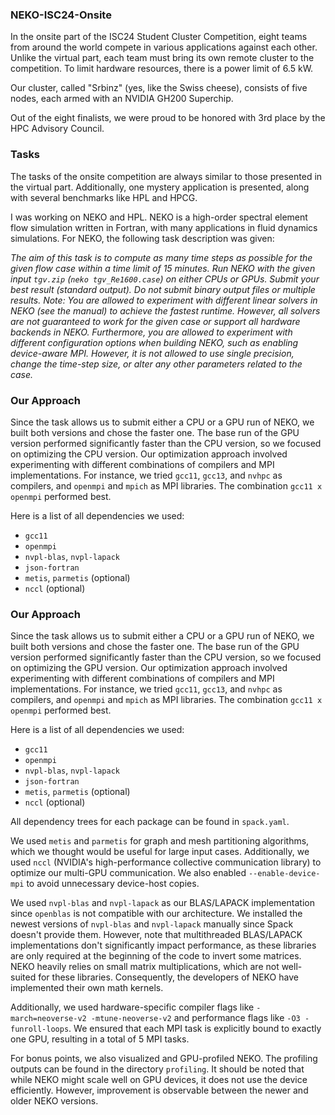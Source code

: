 
### NEKO-ISC24-Onsite
In the onsite part of the ISC24 Student Cluster Competition, eight teams from around the world compete in various applications against each other. Unlike the virtual part, each team must bring its own remote cluster to the competition. To limit hardware resources, there is a power limit of 6.5 kW. 

Our cluster, called "Srbinz" (yes, like the Swiss cheese), consists of five nodes, each armed with an NVIDIA GH200 Superchip.

Out of the eight finalists, we were proud to be honored with 3rd place by the HPC Advisory Council.

### Tasks
The tasks of the onsite competition are always similar to those presented in the virtual part. Additionally, one mystery application is presented, along with several benchmarks like HPL and HPCG. 

I was working on NEKO and HPL. NEKO is a high-order spectral element flow simulation written in Fortran, with many applications in fluid dynamics simulations. For NEKO, the following task description was given:

*The aim of this task is to compute as many time steps as possible for the given flow case within a time limit of 15 minutes. Run NEKO with the given input `tgv.zip` (`neko tgv_Re1600.case`) on either CPUs or GPUs. Submit your best result (standard output). Do not submit binary output files or multiple results. Note: You are allowed to experiment with different linear solvers in NEKO (see the manual) to achieve the fastest runtime. However, all solvers are not guaranteed to work for the given case or support all hardware backends in NEKO. Furthermore, you are allowed to experiment with different configuration options when building NEKO, such as enabling device-aware MPI. However, it is not allowed to use single precision, change the time-step size, or alter any other parameters related to the case.*


### Our Approach
Since the task allows us to submit either a CPU or a GPU run of NEKO, we built both versions and chose the faster one. The base run of the GPU version performed significantly faster than the CPU version, so we focused on optimizing the CPU version. Our optimization approach involved experimenting with different combinations of compilers and MPI implementations. For instance, we tried `gcc11`, `gcc13`, and `nvhpc` as compilers, and `openmpi` and `mpich` as MPI libraries. The combination `gcc11 x openmpi` performed best. 

Here is a list of all dependencies we used:

- `gcc11`
- `openmpi`
- `nvpl-blas`, `nvpl-lapack`
- `json-fortran`
- `metis`, `parmetis` (optional)
- `nccl` (optional)

### Our Approach

Since the task allows us to submit either a CPU or a GPU run of NEKO, we built both versions and chose the faster one. The base run of the GPU version performed significantly faster than the CPU version, so we focused on optimizing the GPU version. Our optimization approach involved experimenting with different combinations of compilers and MPI implementations. For instance, we tried `gcc11`, `gcc13`, and `nvhpc` as compilers, and `openmpi` and `mpich` as MPI libraries. The combination `gcc11 x openmpi` performed best.

Here is a list of all dependencies we used:

- `gcc11`
- `openmpi`
- `nvpl-blas`, `nvpl-lapack`
- `json-fortran`
- `metis`, `parmetis` (optional)
- `nccl` (optional)

All dependency trees for each package can be found in `spack.yaml`.

We used `metis` and `parmetis` for graph and mesh partitioning algorithms, which we thought would be useful for large input cases. Additionally, we used `nccl` (NVIDIA's high-performance collective communication library) to optimize our multi-GPU communication. We also enabled `--enable-device-mpi` to avoid unnecessary device-host copies.

We used `nvpl-blas` and `nvpl-lapack` as our BLAS/LAPACK implementation since `openblas` is not compatible with our architecture. We installed the newest versions of `nvpl-blas` and `nvpl-lapack` manually since Spack doesn't provide them. However, note that multithreaded BLAS/LAPACK implementations don't significantly impact performance, as these libraries are only required at the beginning of the code to invert some matrices. NEKO heavily relies on small matrix multiplications, which are not well-suited for these libraries. Consequently, the developers of NEKO have implemented their own math kernels.

Additionally, we used hardware-specific compiler flags like `-march=neoverse-v2 -mtune-neoverse-v2` and performance flags like `-O3 -funroll-loops`. We ensured that each MPI task is explicitly bound to exactly one GPU, resulting in a total of 5 MPI tasks.

For bonus points, we also visualized and GPU-profiled NEKO. The profiling outputs can be found in the directory `profiling`. It should be noted that while NEKO might scale well on GPU devices, it does not use the device efficiently. However, improvement is observable between the newer and older NEKO versions.
